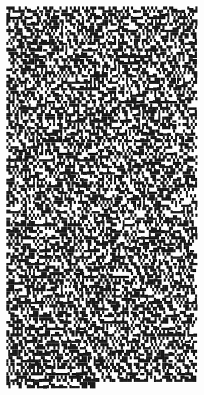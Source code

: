 ▜▜▃▙▞▅▃▞▃▜▟▚▃▚▟▝▟▟▝▟▞▛▝▜▃▙▜▃▞▟▝▄▃▜▞▞▞▄▞▚▜▅▃▄▝▆▟█▃▃▟▚▃▞▜▞▝▊▟▅▝▜▜▙▝▚▝▟▜▅▞▙▜▜▞▟▟▚▃▃▞▜▃▅▟▇▜▝▞▟▟▞▞▛▝▟▝▉▃▅▟▚▜▟▜▙▜▝▜▃▜▟▝▚▞▃▟▉▜▃▜▚▃▝▜▄▃▚▟▐▟▃▞▄▜▚▟▞▟▜▟▄▜▅▝▇▞▅▃▛▞▛▛▐▝▃▝▐▟▜▟▊▟▊▝▃▃▟▜▅▃▃▞▚▜▄▜▛▟▃▃▆▛▐▟▛▞▝▃▛▜▄▃▛▟▞▝▜▞▃▜▝▞▜▞▝▞▟▜▙▟▝▞▄▝▇▝▞▜▟▝▐▞▞▝▄▟▐▜▚▛▇▝█▞▞▝█▞▅▟▊▟▇▟█▞▆▃▜▝▊▟▞▟▟▜▃▞▅▟▐▟▅▝▐▛▐▜▞▝▅▝▛▝▚▝▉▃▅▟▅▟▞▜▚▜▅▟▊▃▝▟▉▟▐▝▚▞▚▃▅▃▞▞▚▞▄▟▊▞▜▞▙▞▄▟█▞▙▞▛▝▝▞▄▞▙▝█▜▟▜▅▜▅▃▄▜▛▝▃▝▄▞▆▟▇▃▞▝▊▞▅▞▙▟▆▟▆▟▄▟▟▝▆▜▚▞▄▜▜▝▅▟▝▟▚▝▇▟▉▛▇▞▝▝▊▝▛▞▜▛▇▝▇▟▄▝▄▝▐▜▅▃▙▟▆▜▅▜▄▞▄▞▆▜▞▝▃▛▇▃▞▃▜▟▇▃▛▜▜▝▞▝▇▛▇▝▜▞▛▃▜▝▐▜▚▟▐▝█▞▄▟▚▞▝▝▄▜▄▝▉▜▝▛▇▞▄▝▚▝▛▝▟▟▞▟▜▜▞▞▞▞▛▞▚▃▚▟█▟▇▝▃▞▞▜▅▃▚▜▜▃▅▝▝▟▛▞▞▞▝▝█▟▛▞▙▟▚▝▟▞▜▃▙▝▐▟▃▃▙▃▆▟▐▜▟▝▟▃▞▝▐▝▅▞▚▞▙▟▉▜▝▟▊▛▐▃▞▟▜▟▛▝▐▃▟▞▚▝▞▃▟▜▃▜▅▃▆▟▟▟▟▝▚▃▅▝▟▝▞▝▊▝▟▃▄▟▚▝▛▟▇▜▚▞▚▜▜▞▙▛▇▝▄▝▄▜▅▃▚▃▚▝▇▝▟▃▝▜▅▜▜▝▜▝▐▃▟▟▛▝▐▝▇▝▄▝▟▟▝▞▛▜▟▝▅▞▞▝▚▛▐▃▃▜▞▃▜▟▜▞▚▞▅▝▛▃▟▜▚▃▟▟█▃▟▝▃▟█▃▙▃▃▜▅▜▛▝█▝▞▟▆▟▄▟▜▜▝▟▃▟▞▞▜▜▝▜▃▞▄▜▞▝▄▟▚▞▜▟▇▜▛▟▄▞▙▟▞▝█▝▊▃▃▟▞▟▐▜▚▞▚▟▚▟▃▜▅▜▄▟▜▃▜▟▅▜▜▟▟▜▞▝▉▝▃▟▐▜▜▛▐▝▝▟▞▝▉▝▄▟▜▃▜▝▄▞▅▝▉▝▛▜▝▛▐▟▃▟▆▛▐▟▆▟▉▜▙▞▄▟▅▝▇▝▚▜▙▟▐▜▛▃▝▝▜▝▞▞▙▛▇▞▄▃▜▟▃▞▝▝▉▃▛▟▐▝▞▝▊▟▄▜▜▃▃▞▝▃▆▟▐▜▄▝▚▜▙▛▇▝▝▜▞▞▅▃▚▛▐▞▅▜▄▜▄▟█▜▝▃▅▟▜▝▜▟▟▝█▃▝▟▄▟▐▝▟▜▅▟▉▜▄▃▄▝▄▃▚▃▙▞▚▝▄▝▐▟▐▞▆▟▇▟▉▟▆▜▃▜▞▟▃▜▛▞▆▜▚▞▟▃▚▃▅▟▞▜▅▞▟▞▟▝▊▟▇▝▞▃▃▝▊▃▟▟▜▝▊▜▃▝▃▜▚▜▛▟█▝▛▝▃▞▄▝▐▝▄▝▄▟▜▟▞▃▞▃▙▝▝▛▇▃▚▝▚▛▇▜▟▝▊▟▐▜▞▜▃▃▙▞▟▞▝▃▃▞▛▝▇▞▅▞▞▞▆▟▊▞▃▜▚▞▃▃▄▝▚▞▝▟▄▟▉▟▛▜▞▃▃▃▟▝▛▞▛▜▙▃▆▟▉▞▛▜▚▝▞▝▛▟▃▝▄▞▄▜▟▟▚▞▞▞▚▟▇▞▟▃▙▝▟▞▚▞▄▜▄▝▟▜▚▟▟▝▅▞▙▞▙▜▅▃▜▃▙▝▊▟▇▟▜▜▛▜▅▃▄▜▛▞▚▃▝▜▞▞▟▜▜▝▄▃▝▜▛▞▄▟█▟▃▜▄▟▅▝▄▃▙▃▝▜▙▜▚▟▚▝▜▟▇▝▟▟▊▞▚▟▛▞▃▟▝▝▟▟▜▜▃▞▝▝▟▃▙▜▛▞▄▃▝▝▚▟▝▟▐▜▛▝▐▃▚▝▅▝▉▃▜▞▛▃▅▝█▜▙▜▛▞▃▞▙▟▐▟▞▟▃▟▉▝▊▛▇▟█▟▚▜▟▝▞▝▄▜▚▝▐▜▜▞▅▞▃▜▞▃▜▟▅▜▅▟▟▞▚▞▜▝▝▃▙▞▛▞▜▟▃▜▚▟▅▝▚▃▜▝▛▝▝▜▅▜▃▝▜▟▐▃▃▜▛▜▟▜▚▝▞▝▊▜▄▝▄▜▝▟▊▜▄▝▆▟▐▟▄▝▐▝▜▟█▜▙▃▞▟▆▝▃▟▇▞▛▟▉▞▜▟▉▃▝▃▝▝▞▟▜▝▝▟▝▝▆▟▚▞▞▜▛▃▜▝▝▜▜▞▜▞▞▞▞▟▛▃▞▝▊▟▐▃▝▟█▃▃▝▐▝▃▃▞▜▅▃▃▞▟▝▞▝▜▟▉▞▅▃▄▝▄▝▚▜▞▃▃▝▆▜▄▞▟▞▅▞▝▝▚▛▐▜▞▝▚▃▃▟▐▟▝▃▝▞▝▜▞▞▞▞▚▝▄▞▙▃▚▞▝▟▇▝▐▞▜▜▙▃▙▝▃▞▞▃▃▜▟▃▜▞▄▃▆▃▝▞▞▝▉▞▆▟▉▟▇▃▃▟▅▟▞▝▉▟▟▟▞▃▚▝▇▜▝▜▅▝▐▃▃▞▛▝▛▛▐▞▞▜▜▞▟▟▊▜▅▟▇▞▟▜▙▞▄▝▝▝▟▟▉▜▟▝▇▝▅▜▝▟▐▜▅▃▞▃▝▃▚▃▝▟▇▟▄▃▛▃▄▝▆▜▜▞▛▟▜▟▅▃▞▃▞▃▆▃▜▜▃▜▞▞▅▟▄▞▚▜▜▟▛▝▛▞▞▃▄▃▙▟▛▃▚▜▙▟▄▝▟▜▟▞▟▞▃▃▝▞▃▜▚▃▆▝▅▛▐▞▛▝▉▝▇▟▆▜▛▃▅▝▞▜▚▟▅▜▙▜▜▃▙▞▟▜▟▞▝▝▆▝▉▜▅▞▄▟▅▜▟▜▜▟▊▞▞▃▙▟▅▝▚▝▆▜▝▛▇▛▇▝▛▃▆▛▇▟▇▞▜▝▊▃▛▟▅▜▚▟█▝▅▟▅▞▅▞▙▜▚▃▟▃▟▝▄▟▞▝█▟▄▞▅▞▜▞▆▝▟▝▝▞▚▃▃▞▟▛▇▃▛▞▛▜▙▃▟▃▞▞▝▝▚▝█▃▛▝▞▃▅▜▞▃▟▜▜▟▃▜▄▝▞▃▚▛▐▞▆▝▃▜▜▝▟▃▙▃▞▜▃▜▚▜▃▟▛▜▟▝▄▟▞▟▄▝▇▟▇▜▚▜▛▞▚▜▄▝█▝▉▜▙▜▃▝█▝▐▜▚▜▄▞▚▝▅▟▞▟▃▟▉▟▜▜▜▞▚▝▇▜▃▟▃▞▆▞▆▃▃▃▃▝▃▜▄▜▅▜▟▝▞▟▝▜▝▟▅▟▇▃▟▞▛▟▚▞▃▜▙▛▇▝▚▜▞▟▝▝▚▟▚▜▞▟▟▝▆▟▚▝▊▟▇▛▇▝▝▞▆▟▚▝▞▟▉▃▄▝█▜▟▟▊▃▆▛▐▝▝▝▊▟▜▞▛▛▇▟▉▟▃▝▆▝▄▃▙▞▝▞▛▟█▝▛▟▜▜▜▞▛▝▞▃▃▛▐▞▝▃▄▞▆▟▞▟▚▝▟▝▛▝█▜▞▞▟▃▞▟▜▟▉▟▄▃▞▝▝▃▛▃▆▃▛▝▚▟▞▜▙▟▇▃▙▟▞▞▞▟▄▃▙▞▜▝▐▟█▟▜▝▆▟▄▝▜▛▇▝▃▞▄▟▇▞▙▟▝▞▞▟▃▟▊▟▉▜▞▞▆▃▜▝▝▜▚▜▚▜▜▞▚▞▚▜▙▟▃▝█▛▐▟▝▟▛▜▟▞▅▜▙▝█▃▝▝▉▞▟▝▆▃▝▃▚▟▉▃▆▟▝▟█▜▅▝▊▜▙▝▉▜▞▃▆▞▆▜▜▝▇▞▜▝▜▟▅▝▃▃▙▞▜▃▅▃▜▟▆▝▞▝▊▜▜▜▙▝▆▟▄▝▞▛▇▞▃▝▆▃▃▟▄▟▄▝▞▝▟▜▙▟▝▟▉▝▛▞▄▟▊▞▝▜▟▟▚▟▇▃▅▜▃▃▙▃▛▃▝▟▃▞▟▜▅▟▐▝▝▞▟▟▞▞▜▝▆▝▅▞▃▃▄▞▆▝▟▝▊▟▟▟▝▟▃▜▄▟▊▃▆▃▜▝▊▛▇▜▃▞▚▝▇▃▞▝▃▜▝▃▄▜▙▟▞▟▟▟▆▟▆▟▐▃▄▞▙▝▄▜▄▟▊▟▝▃▙▃▚▃▙▃▅▞▄▜▟▜▟▟▝▞▞▞▜▃▆▟▝▟▐▜▝▞▝▃▙▞▞▃▞▃▞▟▉▜▞▃▝▟▇▞▛▜▜▝▉▟▇▞▃▞▝▟▚▜▜▃▚▝▛▝▐▞▙▜▃▞▞▞▝▟▜▞▙▛▇▟▐▟▉▛▐▞▜▟▇▟▆▜▜▃▚▞▛▜▄▟▅▝▚▞▝▟▇▜▛▟▛▜▚▃▜▟▝▟█▃▅▞▃▞▛▝▛▞▙▝▜▃▟▟▄▞▙▃▚▜▛▃▞▟▜▟▊▛▐▟█▞▞▞▝▟█▝▝▜▅▟▛▟▛▜▛▃▝▟▟▝▃▝▚▜▝▜▞▟▇▜▙▜▅▟▐▟▛▟▃▜▜▜▄▝▇▜▟▞▙▜▄▝█▝▉▃▛▝▃▛▐▛▇▞▃▝▆▞▛▞▞▟▞▟▞▟▟▟▚▃▙▃▃▃▞▃▄▟▅▜▄▝▚▝▞▝▜▞▚▟▄▞▃▜▟▝▜▝▟▃▝▟▃▟▄▝▊▃▟▜▜▟▄▃▄▟▟▛▐▞▟▝▛▜▛▟▇▟▅▝▞▜▄▝▆▟▟▜▅▃▟▝▐▃▞▜▙▜▃▛▇▟▉▜▝▝▊▝▅▟▜▃▄▞▆▃▅▃▚▃▃▜▉▜▉
